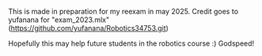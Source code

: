 This is made in preparation for my reexam in may 2025.
Credit goes to yufanana for "exam_2023.mlx" (https://github.com/yufanana/Robotics34753.git)

Hopefully this may help future students in the robotics course :)
Godspeed!

